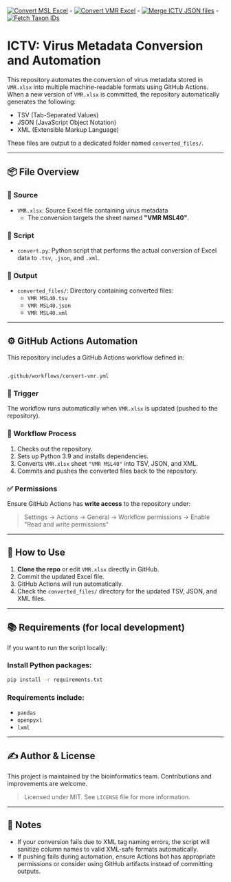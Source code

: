 [![Convert MSL Excel](https://github.com/bio-informatician/ICTV/actions/workflows/convert-msl.yml/badge.svg)](https://github.com/bio-informatician/ICTV/actions/workflows/convert-msl.yml) - [![Convert VMR Excel](https://github.com/bio-informatician/ICTV/actions/workflows/convert-vmr.yml/badge.svg)](https://github.com/bio-informatician/ICTV/actions/workflows/convert-vmr.yml)  -  [![Merge ICTV JSON files](https://github.com/bio-informatician/ICTV/actions/workflows/merge_ictv.yml/badge.svg)](https://github.com/bio-informatician/ICTV/actions/workflows/merge_ictv.yml)  -  [![Fetch Taxon IDs](https://github.com/bio-informatician/ICTV/actions/workflows/fetch_taxids.yml/badge.svg)](https://github.com/bio-informatician/ICTV/actions/workflows/fetch_taxids.yml)
# ICTV: Virus Metadata Conversion and Automation

This repository automates the conversion of virus metadata stored in `VMR.xlsx` into multiple machine-readable formats using GitHub Actions. When a new version of `VMR.xlsx` is committed, the repository automatically generates the following:

- TSV (Tab-Separated Values)
- JSON (JavaScript Object Notation)
- XML (Extensible Markup Language)

These files are output to a dedicated folder named `converted_files/`.

---

## 📦 File Overview

### 📂 Source

- `VMR.xlsx`: Source Excel file containing virus metadata
  - The conversion targets the sheet named **"VMR MSL40"**.

### 🧮 Script

- `convert.py`: Python script that performs the actual conversion of Excel data to `.tsv`, `.json`, and `.xml`.

### 📁 Output

- `converted_files/`: Directory containing converted files:
  - `VMR MSL40.tsv`
  - `VMR MSL40.json`
  - `VMR MSL40.xml`

---

## ⚙️ GitHub Actions Automation

This repository includes a GitHub Actions workflow defined in:

```

.github/workflows/convert-vmr.yml

````

### 🔁 Trigger

The workflow runs automatically when `VMR.xlsx` is updated (pushed to the repository).

### 🔨 Workflow Process

1. Checks out the repository.
2. Sets up Python 3.9 and installs dependencies.
3. Converts `VMR.xlsx` sheet `"VMR MSL40"` into TSV, JSON, and XML.
4. Commits and pushes the converted files back to the repository.

### ✅ Permissions

Ensure GitHub Actions has **write access** to the repository under:
> Settings → Actions → General → Workflow permissions → Enable "Read and write permissions"

---

## 🚀 How to Use

1. **Clone the repo** or edit `VMR.xlsx` directly in GitHub.
2. Commit the updated Excel file.
3. GitHub Actions will run automatically.
4. Check the `converted_files/` directory for the updated TSV, JSON, and XML files.

---

## 📚 Requirements (for local development)

If you want to run the script locally:

### Install Python packages:

```bash
pip install -r requirements.txt
````

### Requirements include:

* `pandas`
* `openpyxl`
* `lxml`

---

## ✍️ Author & License

This project is maintained by the bioinformatics team. Contributions and improvements are welcome.

> Licensed under MIT. See `LICENSE` file for more information.

---

## 🧠 Notes

* If your conversion fails due to XML tag naming errors, the script will sanitize column names to valid XML-safe formats automatically.
* If pushing fails during automation, ensure Actions bot has appropriate permissions or consider using GitHub artifacts instead of committing outputs.
